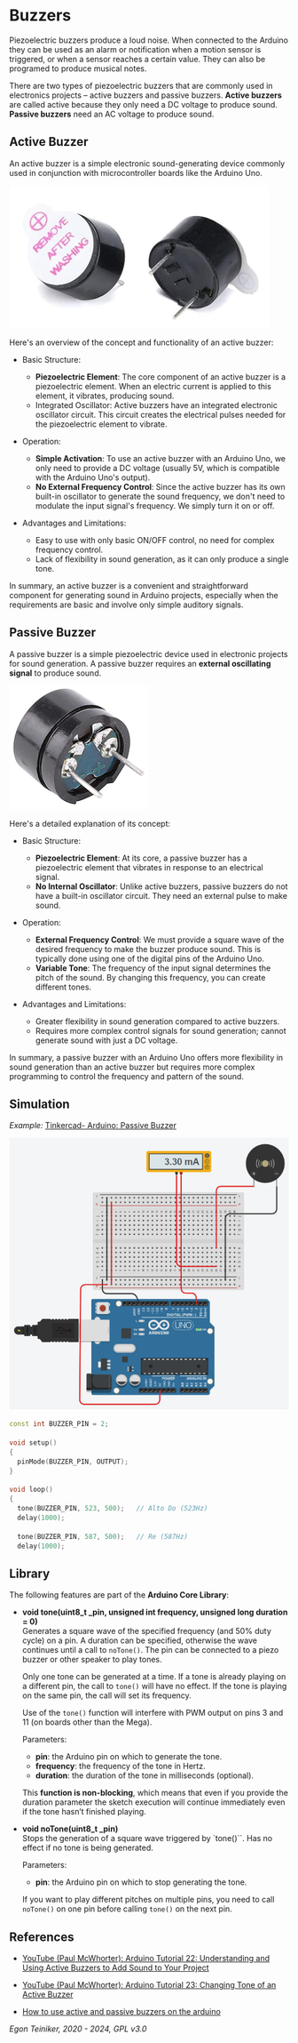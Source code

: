 # Buzzers

Piezoelectric buzzers produce a loud noise. When connected to the Arduino they can be used 
as an alarm or notification when a motion sensor is triggered, or when a sensor reaches a 
certain value. They can also be programed to produce musical notes.

There are two types of piezoelectric buzzers that are commonly used in electronics projects – 
active buzzers and passive buzzers. 
**Active buzzers** are called active because they only need a DC voltage to produce sound. 
**Passive buzzers** need an AC voltage to produce sound.

## Active Buzzer 

An active buzzer is a simple electronic sound-generating device commonly used in conjunction 
with microcontroller boards like the Arduino Uno. 

![Active Buzzer](figures/ActiveBuzzer.png)

Here's an overview of the concept and functionality of an active buzzer:
* Basic Structure:
    * **Piezoelectric Element**: The core component of an active buzzer is a piezoelectric element. 
        When an electric current is applied to this element, it vibrates, producing sound.
    * Integrated Oscillator: Active buzzers have an integrated electronic oscillator circuit. 
        This circuit creates the electrical pulses needed for the piezoelectric element to vibrate.

* Operation:
    * **Simple Activation**: To use an active buzzer with an Arduino Uno, we only need to provide 
    a DC voltage (usually 5V, which is compatible with the Arduino Uno's output).
    * **No External Frequency Control**: Since the active buzzer has its own built-in oscillator to 
    generate the sound frequency, we don't need to modulate the input signal's frequency. 
    We simply turn it on or off.

* Advantages and Limitations:
    * Easy to use with only basic ON/OFF control, no need for complex frequency control.
    * Lack of flexibility in sound generation, as it can only produce a single tone.

In summary, an active buzzer is a convenient and straightforward component for generating sound 
in Arduino projects, especially when the requirements are basic and involve only simple auditory signals.


## Passive Buzzer

A passive buzzer is a simple piezoelectric device used in electronic projects for sound generation. 
A passive buzzer requires an **external oscillating signal** to produce sound. 

![Passive Buzzer](figures/PassiveBuzzer.png)

Here's a detailed explanation of its concept:
* Basic Structure:
    * **Piezoelectric Element**: At its core, a passive buzzer has a piezoelectric element that 
    vibrates in response to an electrical signal.
    * **No Internal Oscillator**: Unlike active buzzers, passive buzzers do not have a built-in 
    oscillator circuit. They need an external pulse to make sound.

* Operation:
    * **External Frequency Control**: We must provide a square wave of the desired frequency to 
    make the buzzer produce sound. This is typically done using one of the digital pins of the 
    Arduino Uno.
    * **Variable Tone**: The frequency of the input signal determines the pitch of the sound. 
    By changing this frequency, you can create different tones.

* Advantages and Limitations:
    * Greater flexibility in sound generation compared to active buzzers.
    * Requires more complex control signals for sound generation; cannot generate sound with just a DC voltage.

In summary, a passive buzzer with an Arduino Uno offers more flexibility in sound generation 
than an active buzzer but requires more complex programming to control the frequency and pattern of 
the sound.

## Simulation

_Example:_ [Tinkercad- Arduino: Passive Buzzer](https://www.tinkercad.com/things/b9Wi7EVkkI6-arduino-passive-buzzer)

![Arduino with passive buzzer](figures/ArduinoPassivBuzzer.png)


```C++
const int BUZZER_PIN = 2;
  
void setup()
{
  pinMode(BUZZER_PIN, OUTPUT);
}

void loop()
{
  tone(BUZZER_PIN, 523, 500);	// Alto Do (523Hz)
  delay(1000); 
  
  tone(BUZZER_PIN, 587, 500);	// Re (587Hz)
  delay(1000); 
```

## Library 

The following features are part of the **Arduino Core Library**:

* **void tone(uint8_t _pin, unsigned int frequency, unsigned long duration = 0)**\
    Generates a square wave of the specified frequency (and 50% duty cycle) on a pin. 
    A duration can be specified, otherwise the wave continues until a call to `noTone()`. 
    The pin can be connected to a piezo buzzer or other speaker to play tones.

    Only one tone can be generated at a time. If a tone is already playing on a different pin, 
    the call to `tone()` will have no effect. If the tone is playing on the same pin, the 
    call will set its frequency.

    Use of the `tone()` function will interfere with PWM output on pins 3 and 11 (on boards 
    other than the Mega).

    Parameters:
    * **pin**: the Arduino pin on which to generate the tone.
    * **frequency**: the frequency of the tone in Hertz. 
    * **duration**: the duration of the tone in milliseconds (optional). 

    This **function is non-blocking**, which means that even if you provide the duration parameter 
    the sketch execution will continue immediately even if the tone hasn’t finished playing.


* **void noTone(uint8_t _pin)**\
    Stops the generation of a square wave triggered by `tone()``. 
    Has no effect if no tone is being generated.

    Parameters:
    * **pin**: the Arduino pin on which to stop generating the tone.

    If you want to play different pitches on multiple pins, you need to call `noTone()` on one 
    pin before calling `tone()` on the next pin.



## References

* [YouTube (Paul McWhorter): Arduino Tutorial 22: Understanding and Using Active Buzzers to Add Sound to Your Project](https://youtu.be/tuRAvlVBEl0?si=yiTdBrp9FtGI8tEX)

* [YouTube (Paul McWhorter): Arduino Tutorial 23: Changing Tone of an Active Buzzer](https://youtu.be/W5AApP9P-b0?si=RxLRGdG5xjQ_7e-S)

* [How to use active and passive buzzers on the arduino](https://www.circuitbasics.com/how-to-use-active-and-passive-buzzers-on-the-arduino/)

*Egon Teiniker, 2020 - 2024, GPL v3.0* 